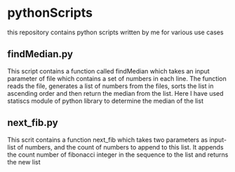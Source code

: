 # pythonScripts
this repository contains python scripts written by me for various use cases

## findMedian.py
This script contains a function called findMedian which takes an input parameter of file which contains a set of numbers in each line. The function reads the file, generates 
a list of numbers from the files, sorts the list in ascending order and then return the median from the list. Here I have used statiscs module of python library to determine the 
median of the list

## next_fib.py
This scrit contains a function next_fib which takes two parameters as input- list of numbers, and the count of numbers to append to this list. It appends the count number of fibonacci integer in the sequence to the list and returns the new list
